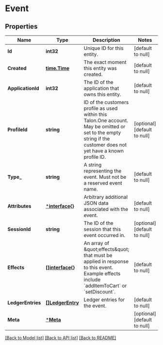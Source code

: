 # Event

## Properties
Name | Type | Description | Notes
------------ | ------------- | ------------- | -------------
**Id** | **int32** | Unique ID for this entity. | [default to null]
**Created** | [**time.Time**](time.Time.md) | The exact moment this entity was created. | [default to null]
**ApplicationId** | **int32** | The ID of the application that owns this entity. | [default to null]
**ProfileId** | **string** | ID of the customers profile as used within this Talon.One account. May be omitted or set to the empty string if the customer does not yet have a known profile ID. | [optional] [default to null]
**Type_** | **string** | A string representing the event. Must not be a reserved event name. | [default to null]
**Attributes** | [***interface{}**](interface{}.md) | Arbitrary additional JSON data associated with the event. | [default to null]
**SessionId** | **string** | The ID of the session that this event occurred in. | [optional] [default to null]
**Effects** | [**[]interface{}**](interface{}.md) | An array of \&quot;effects\&quot; that must be applied in response to this event. Example effects include &#x60;addItemToCart&#x60; or &#x60;setDiscount&#x60;.  | [default to null]
**LedgerEntries** | [**[]LedgerEntry**](LedgerEntry.md) | Ledger entries for the event. | [default to null]
**Meta** | [***Meta**](Meta.md) |  | [optional] [default to null]

[[Back to Model list]](../README.md#documentation-for-models) [[Back to API list]](../README.md#documentation-for-api-endpoints) [[Back to README]](../README.md)


